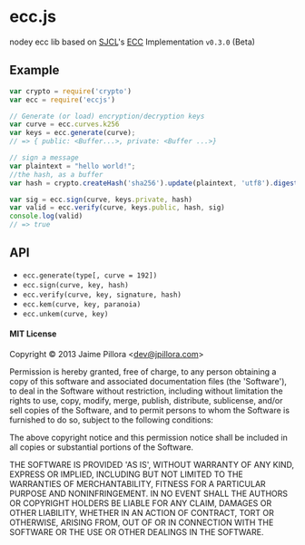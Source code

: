 ecc.js
=====

nodey ecc lib based on [SJCL](http://bitwiseshiftleft.github.io/sjcl/)'s [ECC](http://en.wikipedia.org/wiki/Elliptic_curve_cryptography) Implementation `v0.3.0` (Beta)

## Example

``` js
var crypto = require('crypto')
var ecc = require('eccjs')

// Generate (or load) encryption/decryption keys 
var curve = ecc.curves.k256
var keys = ecc.generate(curve);
// => { public: <Buffer...>, private: <Buffer ...>}

// sign a message
var plaintext = "hello world!";
//the hash, as a buffer
var hash = crypto.createHash('sha256').update(plaintext, 'utf8').digest()

var sig = ecc.sign(curve, keys.private, hash)
var valid = ecc.verify(curve, keys.public, hash, sig)
console.log(valid)
// => true 
```

## API

* `ecc.generate(type[, curve = 192])`
* `ecc.sign(curve, key, hash)`
* `ecc.verify(curve, key, signature, hash)`
* `ecc.kem(curve, key, paranoia)`
* `ecc.unkem(curve, key)`

#### MIT License

Copyright © 2013 Jaime Pillora &lt;dev@jpillora.com&gt;

Permission is hereby granted, free of charge, to any person obtaining
a copy of this software and associated documentation files (the
'Software'), to deal in the Software without restriction, including
without limitation the rights to use, copy, modify, merge, publish,
distribute, sublicense, and/or sell copies of the Software, and to
permit persons to whom the Software is furnished to do so, subject to
the following conditions:

The above copyright notice and this permission notice shall be
included in all copies or substantial portions of the Software.

THE SOFTWARE IS PROVIDED 'AS IS', WITHOUT WARRANTY OF ANY KIND,
EXPRESS OR IMPLIED, INCLUDING BUT NOT LIMITED TO THE WARRANTIES OF
MERCHANTABILITY, FITNESS FOR A PARTICULAR PURPOSE AND NONINFRINGEMENT.
IN NO EVENT SHALL THE AUTHORS OR COPYRIGHT HOLDERS BE LIABLE FOR ANY
CLAIM, DAMAGES OR OTHER LIABILITY, WHETHER IN AN ACTION OF CONTRACT,
TORT OR OTHERWISE, ARISING FROM, OUT OF OR IN CONNECTION WITH THE
SOFTWARE OR THE USE OR OTHER DEALINGS IN THE SOFTWARE.
